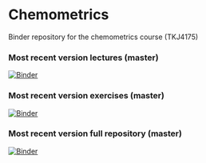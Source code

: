 # Chemometrics
Binder repository for the chemometrics course (TKJ4175)

### Most recent version lectures (master)
[![Binder](https://mybinder.org/badge_logo.svg)](https://mybinder.org/v2/gh/andersle/chemometrics/master?filepath=%2Flectures)

### Most recent version exercises (master)
[![Binder](https://mybinder.org/badge_logo.svg)](https://mybinder.org/v2/gh/andersle/chemometrics/master?filepath=%2Fexercises)


### Most recent version full repository (master)
[![Binder](https://mybinder.org/badge_logo.svg)](https://mybinder.org/v2/gh/andersle/chemometrics/master)
